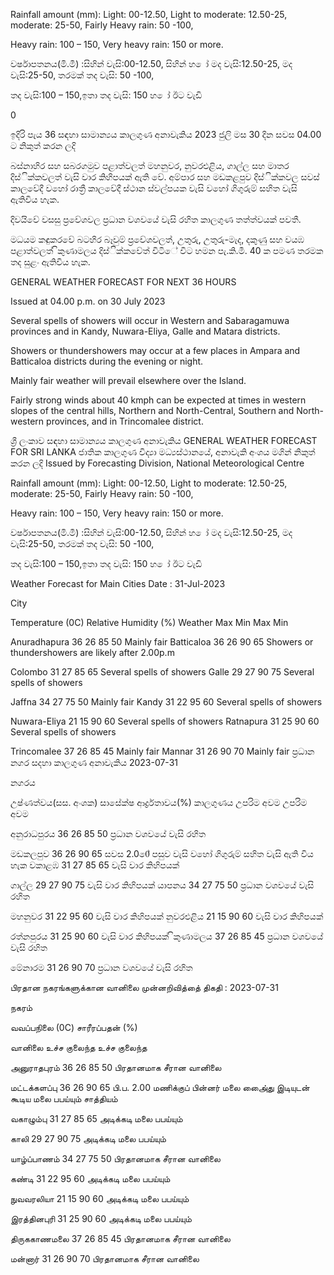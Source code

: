 Rainfall amount (mm): Light: 00-12.50, Light to moderate: 12.50-25, moderate: 25-50, Fairly Heavy rain: 50 -100,

Heavy rain: 100 – 150, Very heavy rain: 150 or more.

වර්ෂාපතනය(මි.මී) :සිහින් වැසි:00-12.50, සිහින් හ ෝ මද වැසි:12.50-25, මද වැසි:25-50, තරමක් තද වැසි: 50 -100,

තද වැසි:100 – 150,ඉතා තද වැසි: 150 හ ෝ ඊට වැඩි

0

ඉදිරි පැය 36 සඳහා සාමාන්‍යය කාලගුණ අනාවැකිය 2023 ජුලි මස 30 දින සවස 04.00 ට නිකුත් කරන ලදි

බස්නාහිර සහ සබරගමුව පළාත්වලත් මහනුවර, නුවරඑළිය, ගාල්ල සහ මාතර දිස්ික්කවලත් වැසි වාර කිහිපයක් ඇති වේ. අම්පාර සහ මඩකළපුව දිස්ික්කවල සවස් කාලවේදී වහෝ රාත්‍රී කාලවේදී ස්ථාන ස්වල්පයක වැසි වහෝ ගිගුරුම් සහිත වැසි ඇතිවිය හැක.

දිවයිවේ වසසු ප්‍රවේශවල ප්‍රධාන වශවයේ වැසි රහිත කාලගුණ තත්ත්වයක් පවතී.

මධයම කඳුකරවේ බටහිර බෑවුම් ප්‍රවේශවලත්, උතුරු, උතුරු-මැද, දකුණු සහ වයඹ පළාත්වලත් ිකුණාමලය දිස්ික්කවේත් විටිේ විට හමන පැ.කි.මී. 40 ක පමණ තරමක තද සුළං ඇතිවිය හැක.

GENERAL WEATHER FORECAST FOR NEXT 36 HOURS

Issued at 04.00 p.m. on 30 July 2023

Several spells of showers will occur in Western and Sabaragamuwa provinces and in Kandy, Nuwara-Eliya, Galle and Matara districts.

Showers or thundershowers may occur at a few places in Ampara and Batticaloa districts during the evening or night.

Mainly fair weather will prevail elsewhere over the Island.

Fairly strong winds about 40 kmph can be expected at times in western slopes of the central hills, Northern and North-Central, Southern and North-western provinces, and in Trincomalee district.

ශ්‍රී ලංකාව සඳහා සාමාන්‍යය කාලගුණ අනාවැකිය GENERAL WEATHER FORECAST FOR SRI LANKA ජාතික කාලගුණ විද්‍යා මධ්‍යස්ථානයේ, අනාවැකි අංශය මගින් නිකුත් කරන ලදි Issued by Forecasting Division, National Meteorological Centre

Rainfall amount (mm): Light: 00-12.50, Light to moderate: 12.50-25, moderate: 25-50, Fairly Heavy rain: 50 -100,

Heavy rain: 100 – 150, Very heavy rain: 150 or more.

වර්ෂාපතනය(මි.මී) :සිහින් වැසි:00-12.50, සිහින් හ ෝ මද වැසි:12.50-25, මද වැසි:25-50, තරමක් තද වැසි: 50 -100,

තද වැසි:100 – 150,ඉතා තද වැසි: 150 හ ෝ ඊට වැඩි

Weather Forecast for Main Cities Date : 31-Jul-2023

City

Temperature (0C) Relative Humidity (%) Weather Max Min Max Min

Anuradhapura 36 26 85 50 Mainly fair Batticaloa 36 26 90 65 Showers or thundershowers are likely after 2.00p.m

Colombo 31 27 85 65 Several spells of showers Galle 29 27 90 75 Several spells of showers

Jaffna 34 27 75 50 Mainly fair Kandy 31 22 95 60 Several spells of showers

Nuwara-Eliya 21 15 90 60 Several spells of showers Ratnapura 31 25 90 60 Several spells of showers

Trincomalee 37 26 85 45 Mainly fair Mannar 31 26 90 70 Mainly fair ප්‍රධාන නගර සදහා කාලගුණ අනාවැකිය 2023-07-31

නගරය

උෂ්ණත්වය(සස. අංශක) සාසේක්ෂ ආර්ද්‍රතාවය(%) කාලගුණය උපරිම අවම උපරිම අවම

අනුරාධපුරය 36 26 85 50 ප්‍රධාන වශවයේ වැසි රහිත

මඩකලපුව 36 26 90 65 සවස 2.00ේ පසුව වැසි වහෝ ගිගුරුම් සහිත වැසි ඇති විය හැක වකාළඹ 31 27 85 65 වැසි වාර කිහිපයක්

ගාල්ල 29 27 90 75 වැසි වාර කිහිපයක් යාපනය 34 27 75 50 ප්‍රධාන වශවයේ වැසි රහිත

මහනුවර 31 22 95 60 වැසි වාර කිහිපයක් නුවරඑළිය 21 15 90 60 වැසි වාර කිහිපයක්

රත්නපුරය 31 25 90 60 වැසි වාර කිහිපයක් ිකුණාමලය 37 26 85 45 ප්‍රධාන වශවයේ වැසි රහිත

මේනාරම 31 26 90 70 ප්‍රධාන වශවයේ වැසි රහිත

பிரதான நகரங்களுக்கான வானிலை முன்னறிவித்தை் திகதி : 2023-07-31

நகரம்

வவப்பநிலை (0C) சாரீரப்பதன் (%)

வானிலை உச்ச குலைந்த உச்ச குலைந்த

அனுராதபுரம் 36 26 85 50 பிரதானமாக சீரான வானிலை

மட்டக்களப்பு 36 26 90 65 பி.ப. 2.00 மணிக்குப் பின்னர் மலை அை்ைது இடியுடன் கூடிய மலை பபய்யும் சாத்தியம்

வகாழும்பு 31 27 85 65 அடிக்கடி மலை பபய்யும்

காலி 29 27 90 75 அடிக்கடி மலை பபய்யும்

யாழ்ப்பாணம் 34 27 75 50 பிரதானமாக சீரான வானிலை

கண்டி 31 22 95 60 அடிக்கடி மலை பபய்யும்

நுவவரலியா 21 15 90 60 அடிக்கடி மலை பபய்யும்

இரத்தினபுரி 31 25 90 60 அடிக்கடி மலை பபய்யும்

திருககாணமலை 37 26 85 45 பிரதானமாக சீரான வானிலை

மன்னார் 31 26 90 70 பிரதானமாக சீரான வானிலை